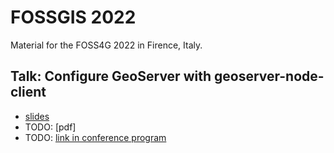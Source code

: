 # FOSSGIS 2022

Material for the FOSS4G 2022 in Firence, Italy.

## Talk: Configure GeoServer with geoserver-node-client

- [slides](https://meggsimum.github.io/foss4g2022/geoserver-node-client/)
- TODO: [pdf]
- TODO: [link in conference program]()
